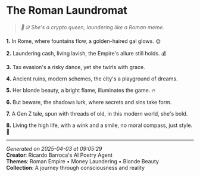 # The Roman Laundromat

> *🤭🪙 She's a crypto queen, laundering like a Roman meme.*

**1.** In Rome, where fountains flow, a golden-haired gal glows. 🌞


**2.** Laundering cash, living lavish, the Empire's allure still holds. 💰


**3.** Tax evasion's a risky dance, yet she twirls with grace.


**4.** Ancient ruins, modern schemes, the city's a playground of dreams.


**5.** Her blonde beauty, a bright flame, illuminates the game. 🔥


**6.** But beware, the shadows lurk, where secrets and sins take form.


**7.** A Gen Z tale, spun with threads of old, in this modern world, she's bold.


**8.** Living the high life, with a wink and a smile, no moral compass, just style. 💅



---

*Generated on 2025-04-03 at 09:05:29*  
**Creator**: Ricardo Barroca's AI Poetry Agent  
**Themes**: Roman Empire • Money Laundering • Blonde Beauty  
**Collection**: A journey through consciousness and reality
